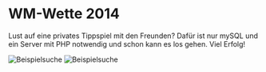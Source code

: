 WM-Wette 2014
========

Lust auf eine privates Tippspiel mit den Freunden? Dafür ist nur mySQL und ein Server mit PHP notwendig und schon kann es los gehen. Viel Erfolg!

![Beispielsuche](sc1.png)
![Beispielsuche](sc2.png)
